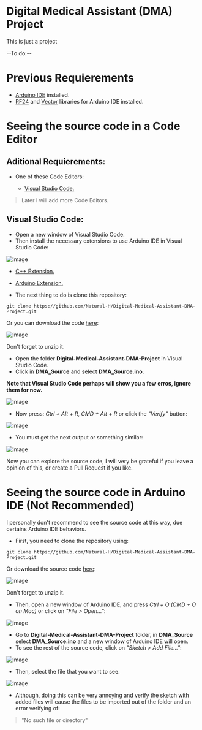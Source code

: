 # Digital Medical Assistant (DMA) Project
This is just a project

--To do:--

# Previous Requierements
- [Arduino IDE](https://www.arduino.cc/en/software) installed.
- [RF24](https://www.arduino.cc/reference/en/libraries/rf24/) and [Vector](https://www.arduino.cc/reference/en/libraries/vector/) libraries for Arduino IDE installed.

# Seeing the source code in a Code Editor

## Aditional Requierements:
- One of these Code Editors:

  - [Visual Studio Code.](https://code.visualstudio.com/)

> Later I will add more Code Editors.

## Visual Studio Code:

- Open a new window of Visual Studio Code.
- Then install the necessary extensions to use Arduino IDE in Visual Studio Code:

![image](https://user-images.githubusercontent.com/76983239/124502708-93829a00-dd89-11eb-83f1-9467d40812d2.png)

  - [C++ Extension.](https://marketplace.visualstudio.com/items?itemName=ms-vscode.cpptools)
  - [Arduino Extension.](https://marketplace.visualstudio.com/items?itemName=vsciot-vscode.vscode-arduino)

- The next thing to do is clone this repository:

```shell
git clone https://github.com/Natural-H/Digital-Medical-Assistant-DMA-Project.git
```
Or you can download the code [here](https://github.com/Natural-H/Digital-Medical-Assistant-DMA-Project/archive/refs/heads/main.zip):

![image](https://user-images.githubusercontent.com/76983239/124518150-5a5b2180-ddab-11eb-9524-ad0d3c79e000.png)

Don't forget to unzip it.

- Open the folder __Digital-Medical-Assistant-DMA-Project__ in Visual Studio Code.
- Click in __DMA_Source__ and select __DMA_Source.ino__.

**Note that Visual Studio Code perhaps will show you a few erros, ignore them for now.**

![image](https://user-images.githubusercontent.com/76983239/124519326-9348c580-ddae-11eb-9182-48d46a7e92d6.png)

- Now press: _Ctrl + Alt + R_, _CMD + Alt + R_ or click the _"Verify"_ button:

![image](https://user-images.githubusercontent.com/76983239/124505890-1e669300-dd90-11eb-941d-b1e9a4bd4db3.png)

- You must get the next output or something similar:

![image](https://user-images.githubusercontent.com/76983239/124505964-448c3300-dd90-11eb-8f52-0c03d82a3df7.png)

Now you can explore the source code, I will very be grateful if you leave a opinion of this, or create a Pull Request if you like.


# Seeing the source code in Arduino IDE (Not Recommended)

I personally don't recommend to see the source code at this way, due certains Arduino IDE behaviors.

- First, you need to clone the repository using:
```shell
git clone https://github.com/Natural-H/Digital-Medical-Assistant-DMA-Project.git
```

Or download the source code [here](https://github.com/Natural-H/Digital-Medical-Assistant-DMA-Project/archive/refs/heads/main.zip):

![image](https://user-images.githubusercontent.com/76983239/124518159-5e873f00-ddab-11eb-9286-d7f5dd2bdbe9.png)

Don't forget to unzip it.

- Then, open a new window of Arduino IDE, and press _Ctrl + O (CMD + O on Mac)_ or click on _"File > Open..."_:

![image](https://user-images.githubusercontent.com/76983239/124519514-2550ce00-ddaf-11eb-908c-a42bbcb483de.png)

- Go to __Digital-Medical-Assistant-DMA-Project__ folder, in __DMA_Source__ select __DMA_Source.ino__ and a new window of Arduino IDE will open.
- To see the rest of the source code, click on _"Sketch > Add File..."_:

![image](https://user-images.githubusercontent.com/76983239/124519799-0bfc5180-ddb0-11eb-8cb9-82893538b592.png)

- Then, select the file that you want to see.

![image](https://user-images.githubusercontent.com/76983239/124519872-4665ee80-ddb0-11eb-8a6a-b94405ca0c3a.png)

- Although, doing this can be very annoying and verify the sketch with added files will cause the files to be imported out of the folder and an error verifying of:
> "No such file or directory"
